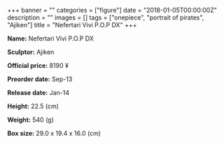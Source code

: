 +++
banner = ""
categories = ["figure"]
date = "2018-01-05T00:00:00Z"
description = ""
images = []
tags = ["onepiece", "portrait of pirates", "Ajiken"]
title = "Nefertari Vivi P.O.P DX"
+++

**Name:** Nefertari Vivi P.O.P DX

**Sculptor:** Ajiken

**Official price:** 8190 ¥

**Preorder date:** Sep-13

**Release date:** Jan-14

**Height:** 22.5 (cm)

**Weight:** 540 (g)

**Box size:** 29.0 x 19.4 x 16.0 (cm)
